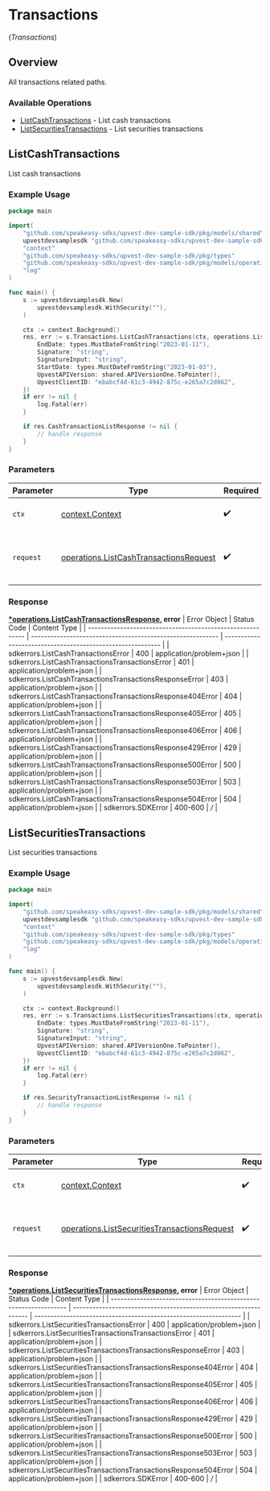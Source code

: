 # Transactions
(*Transactions*)

## Overview

All transactions related paths.

### Available Operations

* [ListCashTransactions](#listcashtransactions) - List cash transactions
* [ListSecuritiesTransactions](#listsecuritiestransactions) - List securities transactions

## ListCashTransactions

List cash transactions

### Example Usage

```go
package main

import(
	"github.com/speakeasy-sdks/upvest-dev-sample-sdk/pkg/models/shared"
	upvestdevsamplesdk "github.com/speakeasy-sdks/upvest-dev-sample-sdk"
	"context"
	"github.com/speakeasy-sdks/upvest-dev-sample-sdk/pkg/types"
	"github.com/speakeasy-sdks/upvest-dev-sample-sdk/pkg/models/operations"
	"log"
)

func main() {
    s := upvestdevsamplesdk.New(
        upvestdevsamplesdk.WithSecurity(""),
    )

    ctx := context.Background()
    res, err := s.Transactions.ListCashTransactions(ctx, operations.ListCashTransactionsRequest{
        EndDate: types.MustDateFromString("2023-01-11"),
        Signature: "string",
        SignatureInput: "string",
        StartDate: types.MustDateFromString("2023-01-03"),
        UpvestAPIVersion: shared.APIVersionOne.ToPointer(),
        UpvestClientID: "ebabcf4d-61c3-4942-875c-e265a7c2d062",
    })
    if err != nil {
        log.Fatal(err)
    }

    if res.CashTransactionListResponse != nil {
        // handle response
    }
}
```

### Parameters

| Parameter                                                                                            | Type                                                                                                 | Required                                                                                             | Description                                                                                          |
| ---------------------------------------------------------------------------------------------------- | ---------------------------------------------------------------------------------------------------- | ---------------------------------------------------------------------------------------------------- | ---------------------------------------------------------------------------------------------------- |
| `ctx`                                                                                                | [context.Context](https://pkg.go.dev/context#Context)                                                | :heavy_check_mark:                                                                                   | The context to use for the request.                                                                  |
| `request`                                                                                            | [operations.ListCashTransactionsRequest](../../pkg/models/operations/listcashtransactionsrequest.md) | :heavy_check_mark:                                                                                   | The request object to use for the request.                                                           |


### Response

**[*operations.ListCashTransactionsResponse](../../pkg/models/operations/listcashtransactionsresponse.md), error**
| Error Object                                               | Status Code                                                | Content Type                                               |
| ---------------------------------------------------------- | ---------------------------------------------------------- | ---------------------------------------------------------- |
| sdkerrors.ListCashTransactionsError                        | 400                                                        | application/problem+json                                   |
| sdkerrors.ListCashTransactionsTransactionsError            | 401                                                        | application/problem+json                                   |
| sdkerrors.ListCashTransactionsTransactionsResponseError    | 403                                                        | application/problem+json                                   |
| sdkerrors.ListCashTransactionsTransactionsResponse404Error | 404                                                        | application/problem+json                                   |
| sdkerrors.ListCashTransactionsTransactionsResponse405Error | 405                                                        | application/problem+json                                   |
| sdkerrors.ListCashTransactionsTransactionsResponse406Error | 406                                                        | application/problem+json                                   |
| sdkerrors.ListCashTransactionsTransactionsResponse429Error | 429                                                        | application/problem+json                                   |
| sdkerrors.ListCashTransactionsTransactionsResponse500Error | 500                                                        | application/problem+json                                   |
| sdkerrors.ListCashTransactionsTransactionsResponse503Error | 503                                                        | application/problem+json                                   |
| sdkerrors.ListCashTransactionsTransactionsResponse504Error | 504                                                        | application/problem+json                                   |
| sdkerrors.SDKError                                         | 400-600                                                    | */*                                                        |

## ListSecuritiesTransactions

List securities transactions

### Example Usage

```go
package main

import(
	"github.com/speakeasy-sdks/upvest-dev-sample-sdk/pkg/models/shared"
	upvestdevsamplesdk "github.com/speakeasy-sdks/upvest-dev-sample-sdk"
	"context"
	"github.com/speakeasy-sdks/upvest-dev-sample-sdk/pkg/types"
	"github.com/speakeasy-sdks/upvest-dev-sample-sdk/pkg/models/operations"
	"log"
)

func main() {
    s := upvestdevsamplesdk.New(
        upvestdevsamplesdk.WithSecurity(""),
    )

    ctx := context.Background()
    res, err := s.Transactions.ListSecuritiesTransactions(ctx, operations.ListSecuritiesTransactionsRequest{
        EndDate: types.MustDateFromString("2023-01-11"),
        Signature: "string",
        SignatureInput: "string",
        UpvestAPIVersion: shared.APIVersionOne.ToPointer(),
        UpvestClientID: "ebabcf4d-61c3-4942-875c-e265a7c2d062",
    })
    if err != nil {
        log.Fatal(err)
    }

    if res.SecurityTransactionListResponse != nil {
        // handle response
    }
}
```

### Parameters

| Parameter                                                                                                        | Type                                                                                                             | Required                                                                                                         | Description                                                                                                      |
| ---------------------------------------------------------------------------------------------------------------- | ---------------------------------------------------------------------------------------------------------------- | ---------------------------------------------------------------------------------------------------------------- | ---------------------------------------------------------------------------------------------------------------- |
| `ctx`                                                                                                            | [context.Context](https://pkg.go.dev/context#Context)                                                            | :heavy_check_mark:                                                                                               | The context to use for the request.                                                                              |
| `request`                                                                                                        | [operations.ListSecuritiesTransactionsRequest](../../pkg/models/operations/listsecuritiestransactionsrequest.md) | :heavy_check_mark:                                                                                               | The request object to use for the request.                                                                       |


### Response

**[*operations.ListSecuritiesTransactionsResponse](../../pkg/models/operations/listsecuritiestransactionsresponse.md), error**
| Error Object                                                     | Status Code                                                      | Content Type                                                     |
| ---------------------------------------------------------------- | ---------------------------------------------------------------- | ---------------------------------------------------------------- |
| sdkerrors.ListSecuritiesTransactionsError                        | 400                                                              | application/problem+json                                         |
| sdkerrors.ListSecuritiesTransactionsTransactionsError            | 401                                                              | application/problem+json                                         |
| sdkerrors.ListSecuritiesTransactionsTransactionsResponseError    | 403                                                              | application/problem+json                                         |
| sdkerrors.ListSecuritiesTransactionsTransactionsResponse404Error | 404                                                              | application/problem+json                                         |
| sdkerrors.ListSecuritiesTransactionsTransactionsResponse405Error | 405                                                              | application/problem+json                                         |
| sdkerrors.ListSecuritiesTransactionsTransactionsResponse406Error | 406                                                              | application/problem+json                                         |
| sdkerrors.ListSecuritiesTransactionsTransactionsResponse429Error | 429                                                              | application/problem+json                                         |
| sdkerrors.ListSecuritiesTransactionsTransactionsResponse500Error | 500                                                              | application/problem+json                                         |
| sdkerrors.ListSecuritiesTransactionsTransactionsResponse503Error | 503                                                              | application/problem+json                                         |
| sdkerrors.ListSecuritiesTransactionsTransactionsResponse504Error | 504                                                              | application/problem+json                                         |
| sdkerrors.SDKError                                               | 400-600                                                          | */*                                                              |
